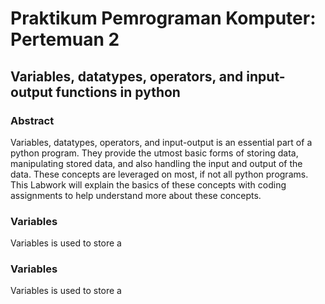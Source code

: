 # Praktikum Pemrograman Komputer: Pertemuan 2
## Variables, datatypes, operators, and input-output functions in python


### Abstract
Variables, datatypes, operators, and input-output is an essential part of a python program. They provide the utmost basic forms of storing data, manipulating stored data, and also handling the input and output of the data. These concepts are leveraged on most, if not all python programs. This Labwork will explain the basics of these concepts with coding assignments to help understand more about these concepts.


### Variables
Variables is used to store a 

### Variables
Variables is used to store a 